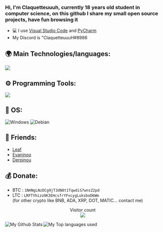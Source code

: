 ### Hi, I'm Claquetteuuuh, currently 18 years old student in computer science, on this github I share my small open source projects, have fun browsing it 

- 💻 I use [Visual Studio Code](https://code.visualstudio.com/) and [PyCharm](https://www.jetbrains.com/fr-fr/pycharm/)
-  My Discord is "ClaquetteuuuH#8986


## 🌍 Main Technologies/languages:

![](https://skillicons.dev/icons?i=html,css,js,ts,python,nodejs&theme=dark,php,laravel)
<!-- 
![JavaScript](https://img.shields.io/badge/javascript-%23323330.svg?style=for-the-badge&logo=javascript&logoColor=%23F7DF1E)
![HTML5](https://img.shields.io/badge/html5-%23E34F26.svg?style=for-the-badge&logo=html5&logoColor=white)
![CSS3](https://img.shields.io/badge/css3-%231572B6.svg?style=for-the-badge&logo=css3&logoColor=white)
![Python](https://img.shields.io/badge/Python-3776AB?style=for-the-badge&logo=python&logoColor=white)
-->

## ⚙️ Programming Tools:

  ![](https://skillicons.dev/icons?i=vscode,atom,git,postman,arduino&theme=dark)

<!--
  [<img alt="github" width="50px" src="https://raw.githubusercontent.com/coderjojo/coderjojo/master/img/github.svg"/>](https://github.com/)
  [<img alt="git" width="50px" src="https://iconape.com/wp-content/png_logo_vector/git-icon.png"/>](https://git-scm.com/)
  [<img alt="nodeJS" width="50px" src="https://cdn.iconscout.com/icon/free/png-512/node-js-1-1174935.png"/>](https://nodejs.org/en/)
  [<img alt="vscode" width="50px" src="https://i.imgur.com/A9ytwO6.png"/>](https://code.visualstudio.com/)
  [<img alt="pycharm" width="50px" src="https://i.imgur.com/Xjp0JLc.png"/>](https://www.jetbrains.com/webstorm/)
-->

## 🔧 OS:
 ![Windows](https://img.shields.io/badge/Windows-0078D6?style=for-the-badge&logo=windows&logoColor=white)
 ![Debian](https://img.shields.io/badge/Debian-A81D33?style=for-the-badge&logo=debian&logoColor=white)

## 🙂 Friends:

- [Leaf](https://github.com/areyouokevan/)
- [Evaninoo](https://github.com/evaninoo/)
- [Derpinou](https://github.com/Derpinou/)

## 💰 Donate:

- BTC : `1NHNgLNzDCg9jT3dN8t1TqwdiS7wnsZ2pd`
- LTC : `LRFTYhizo9K3EHcsfrYFvcygLuksboD6Wm`<br>
(for other crypto like BNB, ADA, XRP, DOT, MATIC... contact me)

<p align="center"> 
  Visitor count<br>
  <img src="https://profile-counter.glitch.me/ImLorio/count.svg" />
</p>

  <img align="left" alt="My Github Stats" src="https://github-readme-stats.vercel.app/api?username=ImLorio&count_private=true&show_icons=true&hide_border=true&theme=dracula" />
  <img align="left" alt="My Top languages used" src="https://github-readme-stats.vercel.app/api/top-langs/?username=ImLorio&hide_border=true&theme=dracula&langs_count=3" />
